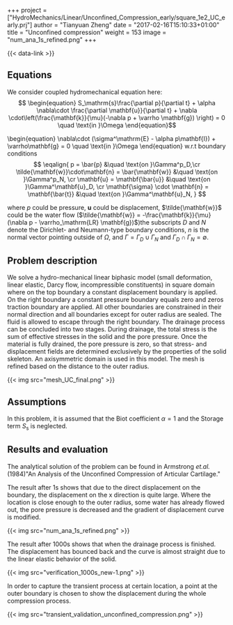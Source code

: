 +++
project = ["HydroMechanics/Linear/Unconfined_Compression_early/square_1e2_UC_early.prj"]
author = "Tianyuan Zheng"
date = "2017-02-16T15:10:33+01:00"
title = "Unconfined compression"
weight = 153
image = "num_ana_1s_refined.png"
+++

{{< data-link >}}

## Equations

We consider coupled hydromechanical equation here:
$$
\begin{equation}
S_\mathrm{s}\frac{\partial p}{\partial t} + \alpha \nabla\cdot \frac{\partial \mathbf{u}}{\partial t} + \nabla \cdot\left(\frac{\mathbf{k}}{\mu}(-\nabla p + \varrho \mathbf{g}) \right) = 0 \quad \text{in }\Omega
\end{equation}$$

\begin{equation}
\nabla\cdot (\sigma^\mathrm{E} - \alpha p\mathbf{I}) + \varrho\mathbf{g} = 0 \quad \text{in }\Omega
\end{equation}
w.r.t boundary conditions
$$
\eqalign{
p = \bar{p} &\quad \text{on }\Gamma^p_D,\cr
\tilde{\mathbf{w}}\cdot\mathbf{n} = \bar{\mathbf{w}} &\quad \text{on }\Gamma^p_N, \cr
\mathbf{u} = \mathbf{\bar{u}} &\quad \text{on }\Gamma^\mathbf{u}_D, \cr
\mathbf{\sigma} \cdot \mathbf{n} = \mathbf{\bar{t}}  &\quad \text{on }\Gamma^\mathbf{u}_N,
}
$$

where $p$ could be pressure, $\mathbf{u}$ could be displacement, $\tilde{\mathbf{w}}$ could be the water flow ($\tilde{\mathbf{w}} = -\frac{\mathbf{k}}{\mu}(\nabla p - \varrho_\mathrm{LR} \mathbf{g})$)the subscripts $D$ and $N$ denote the Dirichlet- and Neumann-type boundary conditions, $n$ is the normal vector pointing outside of $\Omega$, and $\Gamma = \Gamma_D \cup \Gamma_N$ and $\Gamma_D \cap \Gamma_N = \emptyset$.

## Problem description

We solve a hydro-mechanical linear biphasic model (small deformation, linear elastic, Darcy flow, incompressible constituents) in square domain where on the top boundary a constant displacement boundary is applied. On the right boundary a constant pressure boundary equals zero and zeros traction boundary are applied. All other boundaries are constrained in their normal direction and all boundaries except for outer radius are sealed. The fluid is allowed to escape through the right boundary. The drainage process can be concluded into two stages. During drainage, the total stress is the sum of effective stresses in the solid and the pore pressure. Once the material is fully drained, the pore pressure is zero, so that stress- and displacement fields are determined exclusively by the properties of the solid skeleton. An axisymmetric domain is used in this model. The mesh is refined based on the distance to the outer radius.

{{< img src="mesh_UC_final.png" >}}

## Assumptions

In this problem, it is assumed that the Biot coefficient $\alpha = 1$ and the Storage term $S_\mathrm{s}$ is neglected.

## Results and evaluation

The analytical solution of the problem can be found in Armstrong _et.al._ (1984)"An Analysis of the Unconfined
Compression of Articular Cartilage."

The result after 1s shows that due to the direct displacement on the boundary, the displacement on the x direction is quite large. Where the location is close enough to the outer radius, some water has already flowed out, the pore pressure is decreased and the gradient of displacement curve is modified.

{{< img src="num_ana_1s_refined.png" >}}

The result after 1000s shows that when the drainage process is finished. The displacement has bounced back and the curve is almost straight due to the linear elastic behavior of the solid.

{{< img src="verification_1000s_new-1.png" >}}

In order to capture the transient process at certain location, a point at the outer boundary is chosen to show the displacement during the whole compression process.

{{< img src="transient_validation_unconfined_compression.png" >}}
